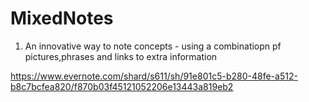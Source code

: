 # MixedNotes

1. An innovative way to note concepts - using a combinatiopn pf pictures,phrases and links to extra information

https://www.evernote.com/shard/s611/sh/91e801c5-b280-48fe-a512-b8c7bcfea820/f870b03f45121052206e13443a819eb2

